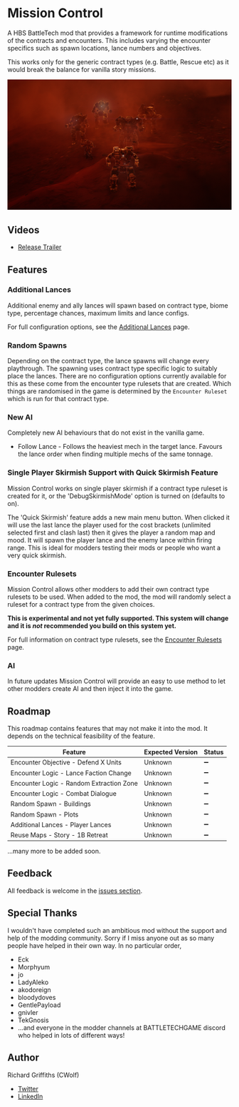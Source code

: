 # Mission Control

A HBS BattleTech mod that provides a framework for runtime modifications of the contracts and encounters. This includes varying the encounter specifics such as spawn locations, lance numbers and objectives.

This works only for the generic contract types (e.g. Battle, Rescue etc) as it would break the balance for vanilla story missions.

![Additional Lances](./docs/images/mission-control.jpg)

## Videos

* [Release Trailer](https://www.youtube.com/watch?v=MGPrebHW0R0)

## Features

### Additional Lances

Additional enemy and ally lances will spawn based on contract type, biome type, percentage chances, maximum limits and lance configs.

For full configuration options, see the [Additional Lances](./docs/additional-lances.md) page.

### Random Spawns

Depending on the contract type, the lance spawns will change every playthrough. The spawning uses contract type specific logic to suitably place the lances. There are no configuration options currently available for this as these come from the encounter type rulesets that are created. Which things are randomised in the game is determined by the `Encounter Ruleset` which is run for that contract type.

### New AI

Completely new AI behaviours that do not exist in the vanilla game.

* Follow Lance - Follows the heaviest mech in the target lance. Favours the lance order when finding multiple mechs of the same tonnage.

### Single Player Skirmish Support with Quick Skirmish Feature

Mission Control works on single player skirmish if a contract type ruleset is created for it, or the 'DebugSkirmishMode' option is turned on (defaults to on).

The 'Quick Skirmish' feature adds a new main menu button. When clicked it will use the last lance the player used for the cost brackets (unlimited selected first and clash last) then it gives the player a random map and mood. It will spawn the player lance and the enemy lance within firing range. This is ideal for modders testing their mods or people who want a very quick skirmish.

### Encounter Rulesets

Mission Control allows other modders to add their own contract type rulesets to be used. When added to the mod, the mod will randomly select a ruleset for a contract type from the given choices.

**This is experimental and not yet fully supported. This system will change and it is _not_ recommended you build on this system yet.**

For full information on contract type rulesets, see the [Encounter Rulesets](./docs/encounter-rulesets.md) page.

### AI

In future updates Mission Control will provide an easy to use method to let other modders create AI and then inject it into the game.

## Roadmap

This roadmap contains features that may not make it into the mod. It depends on the technical feasibility of the feature.

| Feature | Expected Version | Status  |
| ------- | ---------------- | ------- |
| Encounter Objective - Defend X Units | Unknown | :heavy_minus_sign: |
| Encounter Logic - Lance Faction Change | Unknown | :heavy_minus_sign: |
| Encounter Logic - Random Extraction Zone | Unknown | :heavy_minus_sign: |
| Encounter Logic - Combat Dialogue | Unknown | :heavy_minus_sign: |
| Random Spawn - Buildings | Unknown | :heavy_minus_sign: |
| Random Spawn - Plots | Unknown | :heavy_minus_sign: |
| Additional Lances - Player Lances | Unknown | :heavy_minus_sign: |
| Reuse Maps - Story - 1B Retreat | Unknown | :heavy_minus_sign: |

...many more to be added soon.

## Feedback

All feedback is welcome in the [issues section](https://github.com/CWolfs/MissionControl/issues).

## Special Thanks

I wouldn't have completed such an ambitious mod without the support and help of the modding community. Sorry if I miss anyone out as so many people have helped in their own way. In no particular order,

* Eck
* Morphyum
* jo
* LadyAleko
* akodoreign
* bloodydoves
* GentlePayload
* gnivler
* TekGnosis
* ...and everyone in the modder channels at BATTLETECHGAME discord who helped in lots of different ways!

## Author

Richard Griffiths (CWolf)
  * [Twitter](https://twitter.com/CWolf)
  * [LinkedIn](https://www.linkedin.com/in/richard-griffiths-436b7a19/)